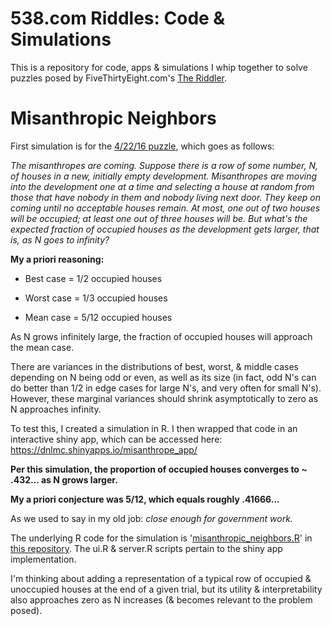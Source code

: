 # 538.com Riddles: Code & Simulations
This is a repository for code, apps & simulations I whip together to solve puzzles posed by FiveThirtyEight.com's [The Riddler](https://fivethirtyeight.com/tag/the-riddler/ "fivethirtyeight.com").

# Misanthropic Neighbors
First simulation is for the [4/22/16 puzzle](https://fivethirtyeight.com/features/can-you-solve-the-puzzle-of-your-misanthropic-neighbors/ "The Riddler"), which goes as follows:

_The misanthropes are coming. Suppose there is a row of some number, N, of houses in a new, initially empty development. Misanthropes are moving into the development one at a time and selecting a house at random from those that have nobody in them and nobody living next door. They keep on coming until no acceptable houses remain. At most, one out of two houses will be occupied; at least one out of three houses will be. But what's the expected fraction of occupied houses as the development gets larger, that is, as N goes to infinity?_

__My a priori reasoning:__

* Best case = 1/2 occupied houses 
* Worst case = 1/3 occupied houses 

* Mean case = 5/12 occupied houses

As N grows infinitely large, the fraction of occupied houses will approach the mean case. 

There are variances in the distributions of best, worst, & middle cases depending on N being odd or even, as well as its size (in fact, odd N's can do better than 1/2 in edge cases for large N's, and very often for small N's).  However, these marginal variances should shrink asymptotically to zero as N approaches infinity. 

To test this, I created a simulation in R.  I then wrapped that code in an interactive shiny app, which can be accessed here: https://dnlmc.shinyapps.io/misanthrope_app/

__Per this simulation, the proportion of occupied houses converges to ~ .432... as N grows larger.__

__My a priori conjecture was 5/12, which equals roughly .41666...__

As we used to say in my old job: _close enough for government work._


The underlying R code for the simulation is '[misanthropic_neighbors.R](https://github.com/dnlmc/538/blob/master/misanthropic_neighbors.R "R code")' in [this repository](https://github.com/dnlmc/538/ "Github Repository").  The ui.R & server.R scripts pertain to the shiny app implementation.

I'm thinking about adding a representation of a typical row of occupied & unoccupied houses at the end of a given trial, but its utility & interpretability also approaches zero as N increases (& becomes relevant to the problem posed).
